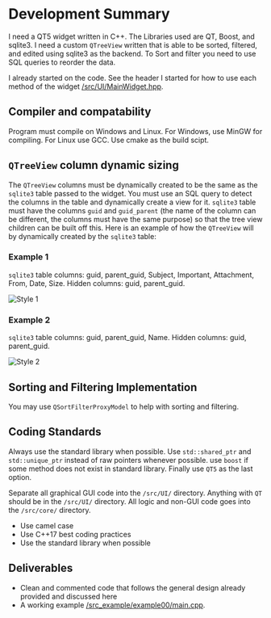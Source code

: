 # Development Summary

I need a QT5 widget written in C++. The Libraries used are QT, Boost, and sqlite3. I need a custom `QTreeView` written that is able to be sorted, filtered, and edited using sqlite3 as the backend. To Sort and filter you need to use SQL queries to reorder the data.

I already started on the code. See the header I started for how to use each method of the widget [/src/UI/MainWidget.hpp](https://github.com/bradosia/BookFiler-Lib-Sort-Filter-Tree-Widget/blob/main/src/UI/MainWidget.hpp).

## Compiler and compatability

Program must compile on Windows and Linux. For Windows, use MinGW for compiling. For Linux use GCC. Use cmake as the build scipt.

## `QTreeView` column dynamic sizing

The `QTreeView` columns must be dynamically created to be the same as the `sqlite3` table passed to the widget. You must use an SQL query to detect the columns in the table and dynamically create a view for it. `sqlite3` table must have the columns `guid` and `guid_parent` (the name of the column can be different, the columns must have the same purpose) so that the tree view children can be built off this. Here is an example of how the `QTreeView` will by dynamically created by the `sqlite3` table:

### Example 1

`sqlite3` table columns: guid, parent_guid, Subject, Important, Attachment, From, Date, Size. Hidden columns: guid, parent_guid.

![Style 1](https://github.com/bradosia/BookFiler-Lib-Sort-Filter-Tree-Widget/blob/main/dev/tree-view-design-1.png?raw=true)

### Example 2

`sqlite3` table columns: guid, parent_guid, Name. Hidden columns: guid, parent_guid.

![Style 2](https://github.com/bradosia/BookFiler-Lib-Sort-Filter-Tree-Widget/blob/main/dev/tree-view-design-2.png?raw=true)

## Sorting and Filtering Implementation

You may use `QSortFilterProxyModel` to help with sorting and filtering. 

## Coding Standards
Always use the standard library when possible. Use `std::shared_ptr` and `std::unique_ptr` instead of raw pointers whenever possible. use `boost` if some method does not exist in standard library. Finally use `QT5` as the last option.

Separate all graphical GUI code into the `/src/UI/` directory. Anything with `QT` should be in the `/src/UI/` directory. All logic and non-GUI code goes into the `/src/core/` directory.

* Use camel case
* Use C++17 best coding practices
* Use the standard library when possible

## Deliverables

* Clean and commented code that follows the general design already provided and discussed here
* A working example [/src_example/example00/main.cpp](https://github.com/bradosia/BookFiler-Lib-Sort-Filter-Tree-Widget/blob/main/src_example/example00/main.cpp).

